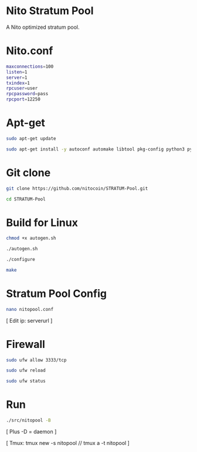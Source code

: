 # Nito Stratum Pool
A Nito optimized stratum pool.

# Nito.conf
```bash
maxconnections=100
listen=1
server=1
txindex=1
rpcuser=user
rpcpassword=pass
rpcport=12250
```


# Apt-get
```bash
sudo apt-get update

sudo apt-get install -y autoconf automake libtool pkg-config python3 python3-pip build-essential libssl-dev git yasm libzmq3-dev pkgconf git tmux nano
```
# Git clone
```bash
git clone https://github.com/nitocoin/STRATUM-Pool.git

cd STRATUM-Pool
```
# Build for Linux
```bash
chmod +x autogen.sh

./autogen.sh

./configure

make
```
# Stratum Pool Config 
```bash
nano nitopool.conf
```
[ Edit ip: serverurl ]

# Firewall
```bash
sudo ufw allow 3333/tcp

sudo ufw reload

sudo ufw status
```

# Run
```bash
./src/nitopool -B
```
[ Plus -D = daemon ]

[ Tmux: tmux new -s nitopool // tmux a -t nitopool ]
